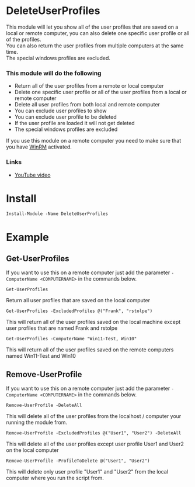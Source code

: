 # DeleteUserProfiles
This module will let you show all of the user profiles that are saved on a local or remote computer, you can also delete one specific user profile or all of the profiles.  
You can also return the user profiles from multiple computers at the same time.  
The special windows profiles are excluded.
### This module will do the following
- Return all of the user profiles from a remote or local computer
- Delete one specific user profile or all of the user profiles from a local or remote computer
- Delete all user profiles from both local and remote computer
- You can exclude user profiles to show
- You can exclude user profile to be deleted
- If the user profile are loaded it will not get deleted
- The special windows profiles are excluded
  
If you use this module on a remote computer you need to make sure that you have [WinRM](https://github.com/rstolpe/Guides/blob/main/Windows/WinRM_GPO.md) activated.

### Links
- [YouTube video](https://youtube.com/shorts/SPPSHiMjVmA?feature=share)

# Install
```
Install-Module -Name DeleteUserProfiles
```

# Example
## Get-UserProfiles
If you want to use this on a remote computer just add the parameter ```-ComputerName <COMPUTERNAME>``` in the commands below.  
  
```
Get-UserProfiles
```
Return all user profiles that are saved on the local computer

```
Get-UserProfiles -ExcludedProfiles @("Frank", "rstolpe")
```
This will return all of the user profiles saved on the local machine except user profiles that are named Frank and rstolpe

```
Get-UserProfiles -ComputerName "Win11-Test, Win10"
```
This will return all of the user profiles saved on the remote computers named Win11-Test and Win10

## Remove-UserProfile
If you want to use this on a remote computer just add the parameter ```-ComputerName <COMPUTERNAME>``` in the commands below.  
  
```
Remove-UserProfile -DeleteAll
```
This will delete all of the user profiles from the localhost / computer your running the module from.

```
Remove-UserProfile -ExcludedProfiles @("User1", "User2") -DeleteAll
```
This will delete all of the user profiles except user profile User1 and User2 on the local computer

```
Remove-UserProfile -ProfileToDelete @("User1", "User2")
```
This will delete only user profile "User1" and "User2" from the local computer where you run the script from.